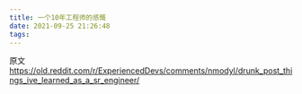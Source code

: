 ```yaml
---
title: 一个10年工程师的感慨
date: 2021-09-25 21:26:48
tags: 
---
```

原文 https://old.reddit.com/r/ExperiencedDevs/comments/nmodyl/drunk_post_things_ive_learned_as_a_sr_engineer/

